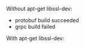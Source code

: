 Without apt-get libssl-dev:
+ protobuf build succeeded
+ grpc build failed

With apt-get libssl-dev:
